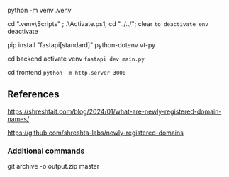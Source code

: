 python -m venv .venv

cd ".venv\Scripts\" ; .\Activate.ps1; cd "../../"; clear
`to deactivate env` deactivate

pip install "fastapi[standard]" python-dotenv vt-py

cd backend
activate venv
`fastapi dev main.py`

cd frontend
`python -m http.server 3000`

## References

https://shreshtait.com/blog/2024/01/what-are-newly-registered-domain-names/

https://github.com/shreshta-labs/newly-registered-domains

### Additional commands

git archive -o output.zip master
